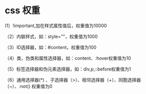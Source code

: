 # css 权重

 (1）!important,加在样式属性值后，权重值为10000

（2）内联样式，如：style=""，权重值为1000

（3）ID选择器，如：#content，权重值为100

（4）类，伪类和属性选择器，如：content、:hover权重值为10

（5）标签选择器和伪元素选择器，如：div,p,::before权重值为1

（6）通用选择器(*) 、子选择器（>）、相邻选择器（+）、同胞选择器（~）、:not() 权重值为0
 